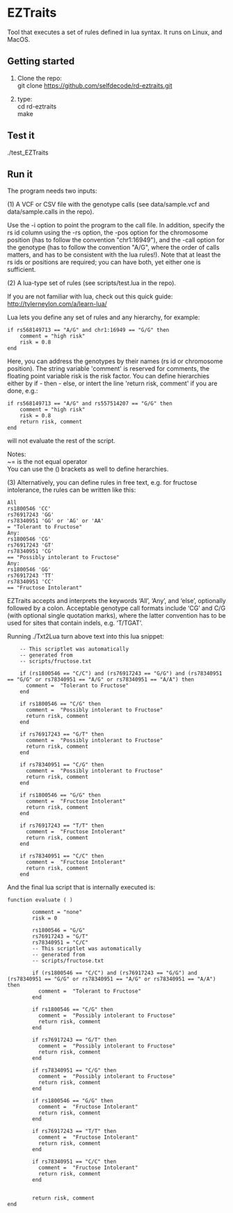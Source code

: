 # EZTraits

Tool that executes a set of rules defined in lua syntax. It runs on Linux, and MacOS.

## Getting started

1. Clone the repo:  
git clone https://github.com/selfdecode/rd-eztraits.git  

3. type:  
   cd rd-eztraits  
   make  

## Test it

./test_EZTraits

## Run it

The program needs two inputs:  

(1) A VCF or CSV file with the genotype calls (see data/sample.vcf and data/sample.calls in the repo).  

Use the -i option to point the program to the call file. In addition, specify the rs id column using the -rs option, the -pos option for the chromosome position (has to follow the convention "chr1:16949"), and the -call option for the genotype (has to follow the convention "A/G", where the order of calls matters, and has to be consistent with the lua rules!). Note that at least the rs ids or positions are required; you can have both, yet either one is sufficient.  

(2) A lua-type set of rules (see scripts/test.lua in the repo).

If you are not familiar with lua, check out this quick guide: http://tylerneylon.com/a/learn-lua/

Lua lets you define any set of rules and any hierarchy, for example:

	if rs568149713 == "A/G" and chr1:16949 == "G/G" then
		comment = "high risk"
		risk = 0.8
	end

Here, you can address the genotypes by their names (rs id or chromosome position). The string variable 'comment' is reserved for comments, the floating point variable risk is the risk factor. You can define hierarchies either by if - then - else, or intert the line 'return risk, comment' if you are done, e.g.:

	if rs568149713 == "A/G" and rs557514207 == "G/G" then
		comment = "high risk"
		risk = 0.8
		return risk, comment
	end

will not evaluate the rest of the script. 

Notes:  
~= is the not equal operator  
You can use the () brackets as well to define herarchies.  


(3) Alternatively, you can define rules in free text, e.g. for fructose intolerance, the rules can be written like this:

	All
	rs1800546 'CC'
	rs76917243 'GG'
	rs78340951 'GG' or 'AG' or 'AA'
	= "Tolerant to Fructose"
	Any:
	rs1800546 'CG'
	rs76917243 'GT'
	rs78340951 'CG'
	== "Possibly intolerant to Fructose"
	Any:
	rs1800546 'GG'
	rs76917243 'TT'
	rs78340951 'CC'
	== "Fructose Intolerant"

EZTraits accepts and interprets the keywords ‘All’, ‘Any’, and ‘else’, optionally followed by a colon. Acceptable genotype call formats include ‘CG’ and C/G (with optional single quotation marks), where the latter convention has to be used for sites that contain indels, e.g. ‘T/TGAT’.  

Running ./Txt2Lua turn above text into this lua snippet:  


        -- This scriptlet was automatically
        -- generated from
        -- scripts/fructose.txt

        if (rs1800546 == "C/C") and (rs76917243 == "G/G") and (rs78340951 == "G/G" or rs78340951 == "A/G" or rs78340951 == "A/A") then
          comment =  "Tolerant to Fructose"
        end

        if rs1800546 == "C/G" then
          comment =  "Possibly intolerant to Fructose"
          return risk, comment
        end

        if rs76917243 == "G/T" then
          comment =  "Possibly intolerant to Fructose"
          return risk, comment
        end

        if rs78340951 == "C/G" then
          comment =  "Possibly intolerant to Fructose"
          return risk, comment
        end

        if rs1800546 == "G/G" then
          comment =  "Fructose Intolerant"
          return risk, comment
        end

        if rs76917243 == "T/T" then
          comment =  "Fructose Intolerant"
          return risk, comment
        end

        if rs78340951 == "C/C" then
          comment =  "Fructose Intolerant"
          return risk, comment
        end

And the final lua script that is internally executed is:

	function evaluate ( )

        	comment = "none"
        	risk = 0

        	rs1800546 = "G/G"
        	rs76917243 = "G/T"
        	rs78340951 = "C/C"
        	-- This scriptlet was automatically
        	-- generated from
        	-- scripts/fructose.txt

        	if (rs1800546 == "C/C") and (rs76917243 == "G/G") and (rs78340951 == "G/G" or rs78340951 == "A/G" or rs78340951 == "A/A") then
          	  comment =  "Tolerant to Fructose"
        	end

        	if rs1800546 == "C/G" then
          	  comment =  "Possibly intolerant to Fructose"
           	  return risk, comment
        	end

        	if rs76917243 == "G/T" then
          	  comment =  "Possibly intolerant to Fructose"
          	  return risk, comment
        	end

        	if rs78340951 == "C/G" then
          	  comment =  "Possibly intolerant to Fructose"
           	  return risk, comment
        	end

        	if rs1800546 == "G/G" then
          	  comment =  "Fructose Intolerant"
          	  return risk, comment
        	end

        	if rs76917243 == "T/T" then
          	  comment =  "Fructose Intolerant"
          	  return risk, comment
        	end

        	if rs78340951 == "C/C" then
          	  comment =  "Fructose Intolerant"
          	  return risk, comment
        	end


        	return risk, comment
	end



